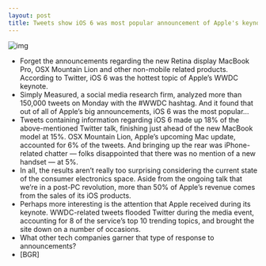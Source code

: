 ```yaml
---
layout: post
title: Tweets show iOS 6 was most popular announcement of Apple's keynote
---
```

![img](http://media.idownloadblog.com/wp-content/uploads/2012/06/wwdc_2012.1d00d054026-e1339620077985.jpeg)
* Forget the announcements regarding the new Retina display MacBook Pro, OSX Mountain Lion and other non-mobile related products. According to Twitter, iOS 6 was the hottest topic of Apple’s WWDC keynote.
* Simply Measured, a social media research firm, analyzed more than 150,000 tweets on Monday with the #WWDC hashtag. And it found that out of all of Apple’s big announcements, iOS 6 was the most popular…
* Tweets containing information regarding iOS 6 made up 18% of the above-mentioned Twitter talk, finishing just ahead of the new MacBook model at 15%. OSX Mountain Lion, Apple’s upcoming Mac update, accounted for 6% of the tweets. And bringing up the rear was iPhone-related chatter — folks disappointed that there was no mention of a new handset — at 5%.
* In all, the results aren’t really too surprising considering the current state of the consumer electronics space. Aside from the ongoing talk that we’re in a post-PC revolution, more than 50% of Apple’s revenue comes from the sales of its iOS products.
* Perhaps more interesting is the attention that Apple received during its keynote. WWDC-related tweets flooded Twitter during the media event, accounting for 8 of the service’s top 10 trending topics, and brought the site down on a number of occasions.
* What other tech companies garner that type of response to announcements?
* [BGR]

